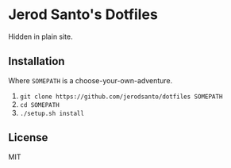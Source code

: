 # Jerod Santo's Dotfiles

Hidden in plain site.

## Installation

Where `SOMEPATH` is a choose-your-own-adventure.

1. `git clone https://github.com/jerodsanto/dotfiles SOMEPATH`
2. `cd SOMEPATH`
3. `./setup.sh install`

## License

MIT
